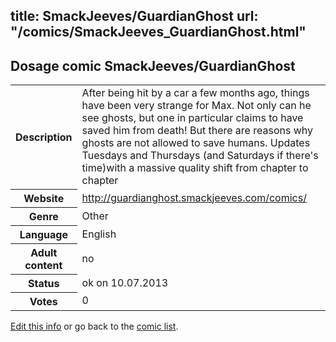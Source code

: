 title: SmackJeeves/GuardianGhost
url: "/comics/SmackJeeves_GuardianGhost.html"
---
Dosage comic SmackJeeves/GuardianGhost
-----------------------------------------

<p id="msg"></p>
<script type="text/javascript">
if (window.location.search === '?edit_info_mail=sent_ok') {
  var elem = document.getElementById("msg");
  elem.innerHTML = 'Edited information sucessfully sent for review, which is usually done daily. Thanks!';
  elem.className = 'ok';
}
</script>
<table class="comicinfo">
<tr>
<th>Description</th><td>After being hit by a car a few months ago, things have been very strange for Max. Not only can he see ghosts, but one in particular claims to have saved him from death! But there are reasons why ghosts are not allowed to save humans. Updates Tuesdays and Thursdays (and Saturdays if there's time)with a massive quality shift from chapter to chapter</td>
</tr>
<tr>
<th>Website</th><td><a href="http://guardianghost.smackjeeves.com/comics/">http://guardianghost.smackjeeves.com/comics/</a></td>
</tr>
<tr>
<th>Genre</th><td>Other</td>
</tr>
<tr>
<th>Language</th><td>English</td>
</tr>
<tr>
<th>Adult content</th><td>no</td>
</tr>
<tr>
<th>Status</th><td>ok on 10.07.2013</td>
</tr>
<tr>
<th>Votes</th><td>0</td>
</tr>
</table>

[Edit this info](SmackJeeves_GuardianGhost_edit.html) or go back to the [comic list](../comic-index.html).
